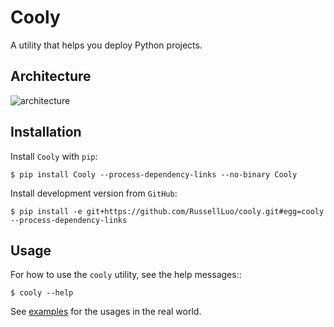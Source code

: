 # Cooly

A utility that helps you deploy Python projects.


## Architecture

![architecture](docs/architecture.png)


## Installation

Install `Cooly` with `pip`:

    $ pip install Cooly --process-dependency-links --no-binary Cooly

Install development version from `GitHub`:

    $ pip install -e git+https://github.com/RussellLuo/cooly.git#egg=cooly --process-dependency-links


## Usage

For how to use the `cooly` utility, see the help messages::

    $ cooly --help

See [examples][1] for the usages in the real world.


[1]: https://github.com/RussellLuo/cooly/tree/master/examples

